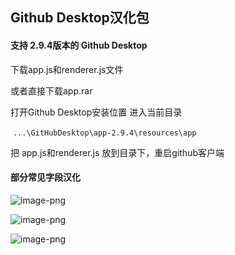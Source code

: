 ## Github Desktop汉化包
#### 支持 2.9.4版本的 Github Desktop
下载app.js和renderer.js文件

或者直接下载app.rar

打开Github Desktop安装位置 进入当前目录

​	``` ...\GitHubDesktop\app-2.9.4\resources\app ```

把 app.js和renderer.js 放到目录下，重启github客户端

#### 部分常见字段汉化

![image-png](https://gitee.com/Tsix666/imgbad/raw/master/img/20211202175300.png)

![image-png](https://gitee.com/Tsix666/imgbad/raw/master/img/20211202175409.png)

![image-png](https://gitee.com/Tsix666/imgbad/raw/master/img/20211202175517.png)
